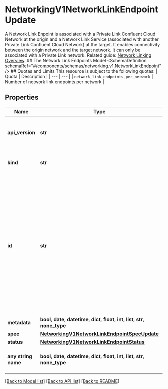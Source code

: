 # NetworkingV1NetworkLinkEndpointUpdate

A Network Link Enpoint is associated with a Private Link Confluent Cloud Network at the origin and a Network Link Service (associated with another Private Link Confluent Cloud Network) at the target. It enables connectivity between the origin network and the target network. It can only be associated with a Private Link network.   Related guide: [Network Linking Overview](https://docs.confluent.io/cloud/current/networking/network-linking.html).  ## The Network Link Endpoints Model <SchemaDefinition schemaRef=\"#/components/schemas/networking.v1.NetworkLinkEndpoint\" />  ## Quotas and Limits This resource is subject to the following quotas:  | Quota | Description | | --- | --- | | `network_link_endpoints_per_network` | Number of network link endpoints per network |

## Properties
Name | Type | Description | Notes
------------ | ------------- | ------------- | -------------
**api_version** | **str** | APIVersion defines the schema version of this representation of a resource. | [optional] [readonly]  if omitted the server will use the default value of "networking/v1"
**kind** | **str** | Kind defines the object this REST resource represents. | [optional] [readonly]  if omitted the server will use the default value of "NetworkLinkEndpoint"
**id** | **str** | ID is the \&quot;natural identifier\&quot; for an object within its scope/namespace; it is normally unique across time but not space. That is, you can assume that the ID will not be reclaimed and reused after an object is deleted (\&quot;time\&quot;); however, it may collide with IDs for other object &#x60;kinds&#x60; or objects of the same &#x60;kind&#x60; within a different scope/namespace (\&quot;space\&quot;). | [optional] [readonly] 
**metadata** | **bool, date, datetime, dict, float, int, list, str, none_type** |  | [optional] 
**spec** | [**NetworkingV1NetworkLinkEndpointSpecUpdate**](NetworkingV1NetworkLinkEndpointSpecUpdate.md) |  | [optional] 
**status** | [**NetworkingV1NetworkLinkEndpointStatus**](NetworkingV1NetworkLinkEndpointStatus.md) |  | [optional] 
**any string name** | **bool, date, datetime, dict, float, int, list, str, none_type** | any string name can be used but the value must be the correct type | [optional]

[[Back to Model list]](../README.md#documentation-for-models) [[Back to API list]](../README.md#documentation-for-api-endpoints) [[Back to README]](../README.md)


